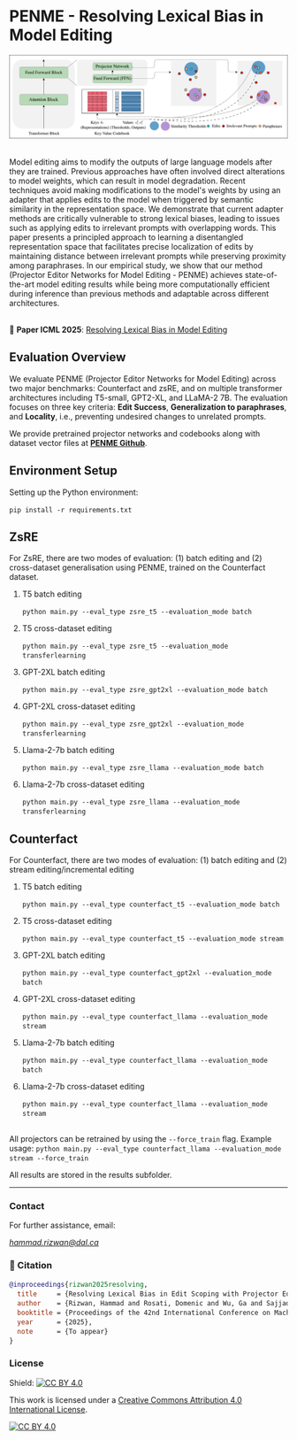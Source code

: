 # PENME - Resolving Lexical Bias in Model Editing
![Alt Text](PENME.png)

<br>
Model editing aims to modify the outputs of large language models after they are trained. Previous approaches have often involved direct alterations to model weights, which can result in model degradation. Recent techniques avoid making modifications to the model's weights by using an adapter that applies edits to the model when triggered by semantic similarity in the representation space. We demonstrate that current adapter methods are critically vulnerable to strong lexical biases, leading to issues such as applying edits to irrelevant prompts with overlapping words. This paper presents a principled approach to learning a disentangled representation space that facilitates precise localization of edits by maintaining distance between irrelevant prompts while preserving proximity among paraphrases. In our empirical study, we show that our method (Projector Editor Networks for Model Editing - PENME) achieves state-of-the-art model editing results while being more computationally efficient during inference than previous methods and adaptable across different architectures.<br /> <br /> 

📄 **Paper ICML 2025**: [Resolving Lexical Bias in Model Editing](https://www.arxiv.org/abs/2408.10411)


##  Evaluation Overview

We evaluate PENME (Projector Editor Networks for Model Editing) across two major benchmarks: Counterfact and zsRE, and on multiple transformer architectures including T5-small, GPT2-XL, and LLaMA-2 7B. The evaluation focuses on three key criteria: **Edit Success**, **Generalization to paraphrases**, and **Locality**, i.e., preventing undesired changes to unrelated prompts. 

We provide pretrained projector networks and codebooks along with dataset vector files at **[PENME Github](https://dalu-my.sharepoint.com/:f:/g/personal/hm888458_dal_ca/Eij1zsmS8RRJlcEpbwCt9VYBBLTde4tCI0eZwSWjAg3exg?e=D299nE)**.

## Environment Setup
Setting up the Python environment:

   `pip install -r requirements.txt`

## ZsRE
For ZsRE, there are two modes of evaluation: (1) batch editing and (2) cross-dataset generalisation using PENME, trained on the Counterfact dataset.


1. T5 batch editing
   
   `python main.py --eval_type zsre_t5 --evaluation_mode batch`
3. T5 cross-dataset editing
   
   `python main.py --eval_type zsre_t5 --evaluation_mode transferlearning`
5. GPT-2XL batch editing
   
   `python main.py --eval_type zsre_gpt2xl --evaluation_mode batch`
7. GPT-2XL cross-dataset editing
   
   `python main.py --eval_type zsre_gpt2xl --evaluation_mode transferlearning`
9. Llama-2-7b batch editing
    
    `python main.py --eval_type zsre_llama --evaluation_mode batch`
11. Llama-2-7b cross-dataset editing
    
    `python main.py --eval_type zsre_llama --evaluation_mode transferlearning`

## Counterfact
For Counterfact, there are two modes of evaluation: (1) batch editing and (2) stream editing/incremental editing


1. T5 batch editing
   
   `python main.py --eval_type counterfact_t5 --evaluation_mode batch`
3. T5 cross-dataset editing
   
   `python main.py --eval_type counterfact_t5 --evaluation_mode stream`
5. GPT-2XL batch editing
   
   `python main.py --eval_type counterfact_gpt2xl --evaluation_mode batch`
7. GPT-2XL cross-dataset editing
   
   `python main.py --eval_type counterfact_llama --evaluation_mode stream`
9. Llama-2-7b batch editing
    
    `python main.py --eval_type counterfact_llama --evaluation_mode batch`
11. Llama-2-7b cross-dataset editing
    
    `python main.py --eval_type counterfact_llama --evaluation_mode stream`
##
All projectors can be retrained by using the `--force_train` flag. Example usage:
`python main.py --eval_type counterfact_llama --evaluation_mode stream --force_train`

All results are stored in the results subfolder.


- - -

### Contact

For further assistance, email: 

*hammad.rizwan@dal.ca*

### 📎 Citation
```bibtex
@inproceedings{rizwan2025resolving,
  title     = {Resolving Lexical Bias in Edit Scoping with Projector Editor Networks},
  author    = {Rizwan, Hammad and Rosati, Domenic and Wu, Ga and Sajjad, Hassan},
  booktitle = {Proceedings of the 42nd International Conference on Machine Learning (ICML)},
  year      = {2025},
  note      = {To appear}
}

```

### License

Shield: [![CC BY 4.0](https://img.shields.io/badge/License-CC%20BY%204.0-lightgrey.svg)](http://creativecommons.org/licenses/by/4.0/)

This work is licensed under a [Creative Commons Attribution 4.0 International License](http://creativecommons.org/licenses/by/4.0/).

[![CC BY 4.0](https://i.creativecommons.org/l/by/4.0/88x31.png)](http://creativecommons.org/licenses/by/4.0/)
